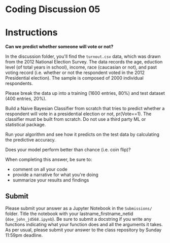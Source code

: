 # Coding Discussion 05

# Instructions

**Can we predict whether someone will vote or not?**

In the discussion folder, you'll find the `turnout.csv` data, which was drawn from the 2012 National Election Survey. The data records the age, eduction level (of total years in school), income, race (caucasian or not), and past voting record (i.e. whether or not the respondent voted in the 2012 Presidential election). The sample is composed of 2000 individual respondents. 

Please break the data up into a training (1600 entries, 80%) and test dataset (400 entries, 20%). 

Build a Naive Bayesian Classifier from scratch that tries to predict whether a respondent will vote in a presidential election or not, pr(Vote==1). The classifier must be built from scratch. Do not use a third party ML or statistical package. 

Run your algorithm and see how it predicts on the test data by calculating the predictive accuracy. 

Does your model perform better than chance (i.e. coin flip)?

When completing this answer, be sure to: 

- comment on all your code
- provide a narrative for what you're doing
- summarize your results and findings

## Submit

Please submit your answer as a Jupyter Notebook in the `Submissions/` folder. Title the notebook with your lastname_firstname_netid (`doe_john_jd568.ipynb`). Be sure to submit a docstring if you write any functions indicating what your function does and all the arguments it takes.  As per usual, please submit your answer to the class repository by Sunday 11:59pm deadline.